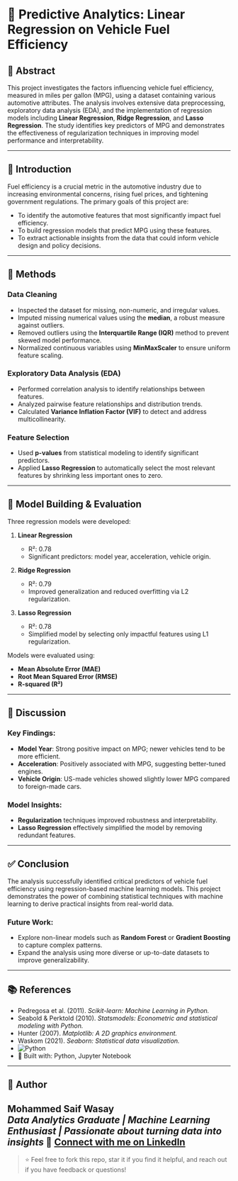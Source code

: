 # 🚗 Predictive Analytics: Linear Regression on Vehicle Fuel Efficiency

## 📌 Abstract
This project investigates the factors influencing vehicle fuel efficiency, measured in miles per gallon (MPG), using a dataset containing various automotive attributes. The analysis involves extensive data preprocessing, exploratory data analysis (EDA), and the implementation of regression models including **Linear Regression**, **Ridge Regression**, and **Lasso Regression**. The study identifies key predictors of MPG and demonstrates the effectiveness of regularization techniques in improving model performance and interpretability.

---

## 📖 Introduction
Fuel efficiency is a crucial metric in the automotive industry due to increasing environmental concerns, rising fuel prices, and tightening government regulations. The primary goals of this project are:

- To identify the automotive features that most significantly impact fuel efficiency.
- To build regression models that predict MPG using these features.
- To extract actionable insights from the data that could inform vehicle design and policy decisions.

---

## 🧪 Methods

### Data Cleaning
- Inspected the dataset for missing, non-numeric, and irregular values.
- Imputed missing numerical values using the **median**, a robust measure against outliers.
- Removed outliers using the **Interquartile Range (IQR)** method to prevent skewed model performance.
- Normalized continuous variables using **MinMaxScaler** to ensure uniform feature scaling.

### Exploratory Data Analysis (EDA)
- Performed correlation analysis to identify relationships between features.
- Analyzed pairwise feature relationships and distribution trends.
- Calculated **Variance Inflation Factor (VIF)** to detect and address multicollinearity.

### Feature Selection
- Used **p-values** from statistical modeling to identify significant predictors.
- Applied **Lasso Regression** to automatically select the most relevant features by shrinking less important ones to zero.

---

## 🤖 Model Building & Evaluation

Three regression models were developed:

1. **Linear Regression**  
   - R²: 0.78  
   - Significant predictors: model year, acceleration, vehicle origin.

2. **Ridge Regression**  
   - R²: 0.79  
   - Improved generalization and reduced overfitting via L2 regularization.

3. **Lasso Regression**  
   - R²: 0.78  
   - Simplified model by selecting only impactful features using L1 regularization.

Models were evaluated using:
- **Mean Absolute Error (MAE)**
- **Root Mean Squared Error (RMSE)**
- **R-squared (R²)**

---

## 💬 Discussion

### Key Findings:
- **Model Year**: Strong positive impact on MPG; newer vehicles tend to be more efficient.
- **Acceleration**: Positively associated with MPG, suggesting better-tuned engines.
- **Vehicle Origin**: US-made vehicles showed slightly lower MPG compared to foreign-made cars.

### Model Insights:
- **Regularization** techniques improved robustness and interpretability.
- **Lasso Regression** effectively simplified the model by removing redundant features.

---

## ✅ Conclusion
The analysis successfully identified critical predictors of vehicle fuel efficiency using regression-based machine learning models. This project demonstrates the power of combining statistical techniques with machine learning to derive practical insights from real-world data.

### Future Work:
- Explore non-linear models such as **Random Forest** or **Gradient Boosting** to capture complex patterns.
- Expand the analysis using more diverse or up-to-date datasets to improve generalizability.

---

## 📚 References
- Pedregosa et al. (2011). *Scikit-learn: Machine Learning in Python.*
- Seabold & Perktold (2010). *Statsmodels: Econometric and statistical modeling with Python.*
- Hunter (2007). *Matplotlib: A 2D graphics environment.*
- Waskom (2021). *Seaborn: Statistical data visualization.*
- ![Python](https://img.shields.io/badge/Python-3.8-blue?logo=python)
- 🐍 Built with: Python, Jupyter Notebook


---

## 🧠 Author
**Mohammed Saif Wasay**  
*Data Analytics Graduate | Machine Learning Enthusiast | Passionate about turning data into insights*
🔗 [Connect with me on LinkedIn](https://www.linkedin.com/in/mohammed-saif-wasay-4b3b64199/)
---
> ⭐ Feel free to fork this repo, star it if you find it helpful, and reach out if you have feedback or questions!
